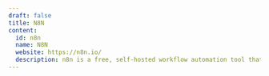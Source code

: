 ```yaml
---
draft: false
title: N8N
content:
  id: n8n
  name: N8N
  website: https://n8n.io/
  description: n8n is a free, self-hosted workflow automation tool that integrates with other apps to automate processes between them.
---
```

